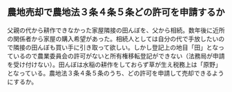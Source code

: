 ## 農地売却で農地法３条４条５条どの許可を申請するか

父親の代から耕作できなかった家屋隣接の田んぼを、父から相続。数年後に近所の関係者から家屋の購入希望があった。相続人としては自分の代で手放したいので隣接の田んぼも買い手に引き取って欲しい。しかし登記上の地目「田」となっているので農業委員会の許可がないと所有権移転登記ができない（法務局が申請を受け付けない）。田んぼは水稲の耕作をしておらず草が生え税務上は「原野」となっている。農地法３条４条５条のうち、どの許可を申請して売却できるようにするか。